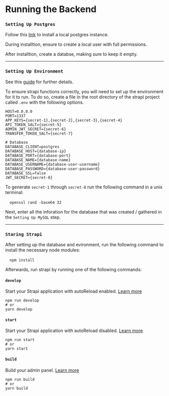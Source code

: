 # Running the Backend

### `Setting Up Postgres`

Follow this [link](https://www.enterprisedb.com/downloads/postgres-postgresql-downloads) to install a local postgres instance.

During installtion, ensure to create a local user with full permissions.

After installtion, create a databse, making sure to keep it empty.

---

### `Setting Up Environment`

See this [guide](https://docs.strapi.io/dev-docs/migration/v4/migration-guide-4.0.6-to-4.1.8#setting-secrets-for-non-development-environments) for further details.

To ensure strapi functions correctly, you will need to set up the environment for it to run.
To do so, create a file in the root directory of the strapi project called `.env` with the following options.

```
HOST=0.0.0.0
PORT=1337
APP_KEYS={secret-1},{secret-2},{secret-3},{secret-4}
API_TOKEN_SALT={secret-5}
ADMIN_JWT_SECRET={secret-6}
TRANSFER_TOKEN_SALT={secret-7}

# Database
DATABASE_CLIENT=postgres
DATABASE_HOST={database-ip}
DATABASE_PORT={database-port}
DATABASE_NAME={database-name}
DATABASE_USERNAME={database-user-username}
DATABASE_PASSWORD={database-user-password}
DATABASE_SSL=false
JWT_SECRET={secret-8}
```

To generate `secret-1` through `secret-8` run the following command in a unix terminal:

&emsp;`openssl rand -base64 32 `

Next, enter all the inforation for the database that was created / gathered in the `Setting Up MySQL` step.

---

### `Staring Strapi`

After setting up the database and evironment, run the following command to install the necessary node modules:

&emsp;`npm install`

Afterwards, run strapi by running one of the following commands:


#### `develop`

Start your Strapi application with autoReload enabled. [Learn more](https://docs.strapi.io/developer-docs/latest/developer-resources/cli/CLI.html#strapi-develop)

```
npm run develop
# or
yarn develop
```

#### `start`

Start your Strapi application with autoReload disabled. [Learn more](https://docs.strapi.io/developer-docs/latest/developer-resources/cli/CLI.html#strapi-start)

```
npm run start
# or
yarn start
```

#### `build`

Build your admin panel. [Learn more](https://docs.strapi.io/developer-docs/latest/developer-resources/cli/CLI.html#strapi-build)

```
npm run build
# or
yarn build
```

